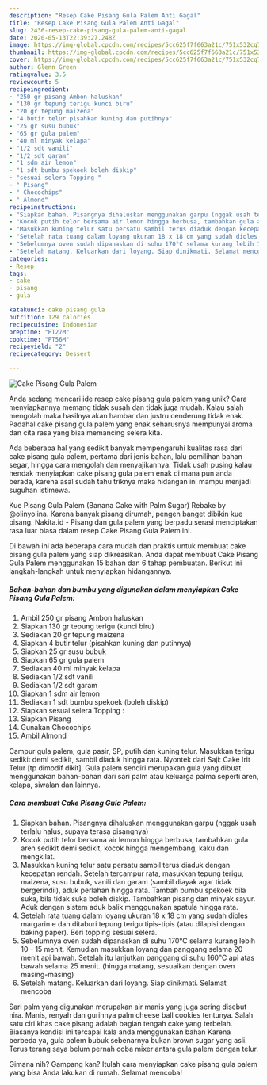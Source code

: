 ```yaml
---
description: "Resep Cake Pisang Gula Palem Anti Gagal"
title: "Resep Cake Pisang Gula Palem Anti Gagal"
slug: 2436-resep-cake-pisang-gula-palem-anti-gagal
date: 2020-05-13T22:39:27.248Z
image: https://img-global.cpcdn.com/recipes/5cc625f7f663a21c/751x532cq70/cake-pisang-gula-palem-foto-resep-utama.jpg
thumbnail: https://img-global.cpcdn.com/recipes/5cc625f7f663a21c/751x532cq70/cake-pisang-gula-palem-foto-resep-utama.jpg
cover: https://img-global.cpcdn.com/recipes/5cc625f7f663a21c/751x532cq70/cake-pisang-gula-palem-foto-resep-utama.jpg
author: Glenn Green
ratingvalue: 3.5
reviewcount: 5
recipeingredient:
- "250 gr pisang Ambon haluskan"
- "130 gr tepung terigu kunci biru"
- "20 gr tepung maizena"
- "4 butir telur pisahkan kuning dan putihnya"
- "25 gr susu bubuk"
- "65 gr gula palem"
- "40 ml minyak kelapa"
- "1/2 sdt vanili"
- "1/2 sdt garam"
- "1 sdm air lemon"
- "1 sdt bumbu spekoek boleh diskip"
- "sesuai selera Topping "
- " Pisang"
- " Chocochips"
- " Almond"
recipeinstructions:
- "Siapkan bahan. Pisangnya dihaluskan menggunakan garpu (nggak usah terlalu halus, supaya terasa pisangnya)"
- "Kocok putih telor bersama air lemon hingga berbusa, tambahkan gula aren sedikit demi sedikit, kocok hingga mengembang, kaku dan mengkilat."
- "Masukkan kuning telur satu persatu sambil terus diaduk dengan kecepatan rendah. Setelah tercampur rata, masukkan tepung terigu, maizena, susu bubuk, vanili dan garam (sambil diayak agar tidak bergerindil), aduk perlahan hingga rata. Tambah bumbu spekoek bila suka, bila tidak suka boleh diskip. Tambahkan pisang dan minyak sayur. Aduk dengan sistem aduk balik menggunakan spatula hingga rata."
- "Setelah rata tuang dalam loyang ukuran 18 x 18 cm yang sudah dioles margarin e dan ditaburi tepung terigu tipis-tipis (atau dilapisi dengan baking paper). Beri topping sesuai selera."
- "Sebelumnya oven sudah dipanaskan di suhu 170°C selama kurang lebih 10 - 15 menit. Kemudian masukkan loyang dan panggang selama 20 menit api bawah. Setelah itu lanjutkan panggang di suhu 160°C api atas bawah selama 25 menit. (hingga matang, sesuaikan dengan oven masing-masing)"
- "Setelah matang. Keluarkan dari loyang. Siap dinikmati. Selamat mencoba"
categories:
- Resep
tags:
- cake
- pisang
- gula

katakunci: cake pisang gula 
nutrition: 129 calories
recipecuisine: Indonesian
preptime: "PT27M"
cooktime: "PT56M"
recipeyield: "2"
recipecategory: Dessert

---
```



![Cake Pisang Gula Palem](https://img-global.cpcdn.com/recipes/5cc625f7f663a21c/751x532cq70/cake-pisang-gula-palem-foto-resep-utama.jpg)

Anda sedang mencari ide resep cake pisang gula palem yang unik? Cara menyiapkannya memang tidak susah dan tidak juga mudah. Kalau salah mengolah maka hasilnya akan hambar dan justru cenderung tidak enak. Padahal cake pisang gula palem yang enak seharusnya mempunyai aroma dan cita rasa yang bisa memancing selera kita.

Ada beberapa hal yang sedikit banyak mempengaruhi kualitas rasa dari cake pisang gula palem, pertama dari jenis bahan, lalu pemilihan bahan segar, hingga cara mengolah dan menyajikannya. Tidak usah pusing kalau hendak menyiapkan cake pisang gula palem enak di mana pun anda berada, karena asal sudah tahu triknya maka hidangan ini mampu menjadi suguhan istimewa.

Kue Pisang Gula Palem (Banana Cake with Palm Sugar) Rebake by @olinyolina. Karena banyak pisang dirumah, pengen banget dibikin kue pisang. Nakita.id - Pisang dan gula palem yang berpadu serasi menciptakan rasa luar biasa dalam resep Cake Pisang Gula Palem ini.


Di bawah ini ada beberapa cara mudah dan praktis untuk membuat cake pisang gula palem yang siap dikreasikan. Anda dapat membuat Cake Pisang Gula Palem menggunakan 15 bahan dan 6 tahap pembuatan. Berikut ini langkah-langkah untuk menyiapkan hidangannya.

<!--inarticleads1-->

##### Bahan-bahan dan bumbu yang digunakan dalam menyiapkan Cake Pisang Gula Palem:

1. Ambil 250 gr pisang Ambon haluskan
1. Siapkan 130 gr tepung terigu (kunci biru)
1. Sediakan 20 gr tepung maizena
1. Siapkan 4 butir telur (pisahkan kuning dan putihnya)
1. Siapkan 25 gr susu bubuk
1. Siapkan 65 gr gula palem
1. Sediakan 40 ml minyak kelapa
1. Sediakan 1/2 sdt vanili
1. Sediakan 1/2 sdt garam
1. Siapkan 1 sdm air lemon
1. Sediakan 1 sdt bumbu spekoek (boleh diskip)
1. Siapkan sesuai selera Topping :
1. Siapkan  Pisang
1. Gunakan  Chocochips
1. Ambil  Almond


Campur gula palem, gula pasir, SP, putih dan kuning telur. Masukkan terigu sedikit demi sedikit, sambil diaduk hingga rata. Nyontek dari Saji: Cake Irit Telur [tp dimodif dikit]. Gula palem sendiri merupakan gula yang dibuat menggunakan bahan-bahan dari sari palm atau keluarga palma seperti aren, kelapa, siwalan dan lainnya. 

<!--inarticleads2-->

##### Cara membuat Cake Pisang Gula Palem:

1. Siapkan bahan. Pisangnya dihaluskan menggunakan garpu (nggak usah terlalu halus, supaya terasa pisangnya)
1. Kocok putih telor bersama air lemon hingga berbusa, tambahkan gula aren sedikit demi sedikit, kocok hingga mengembang, kaku dan mengkilat.
1. Masukkan kuning telur satu persatu sambil terus diaduk dengan kecepatan rendah. Setelah tercampur rata, masukkan tepung terigu, maizena, susu bubuk, vanili dan garam (sambil diayak agar tidak bergerindil), aduk perlahan hingga rata. Tambah bumbu spekoek bila suka, bila tidak suka boleh diskip. Tambahkan pisang dan minyak sayur. Aduk dengan sistem aduk balik menggunakan spatula hingga rata.
1. Setelah rata tuang dalam loyang ukuran 18 x 18 cm yang sudah dioles margarin e dan ditaburi tepung terigu tipis-tipis (atau dilapisi dengan baking paper). Beri topping sesuai selera.
1. Sebelumnya oven sudah dipanaskan di suhu 170°C selama kurang lebih 10 - 15 menit. Kemudian masukkan loyang dan panggang selama 20 menit api bawah. Setelah itu lanjutkan panggang di suhu 160°C api atas bawah selama 25 menit. (hingga matang, sesuaikan dengan oven masing-masing)
1. Setelah matang. Keluarkan dari loyang. Siap dinikmati. Selamat mencoba


Sari palm yang digunakan merupakan air manis yang juga sering disebut nira. Manis, renyah dan gurihnya palm cheese ball cookies tentunya. Salah satu ciri khas cake pisang adalah bagian tengah cake yang terbelah. Biasanya kondisi ini tercapai kala anda menggunakan bahan Karena berbeda ya, gula palem bubuk sebenarnya bukan brown sugar yang asli. Terus terang saya belum pernah coba mixer antara gula palem dengan telur. 

Gimana nih? Gampang kan? Itulah cara menyiapkan cake pisang gula palem yang bisa Anda lakukan di rumah. Selamat mencoba!
